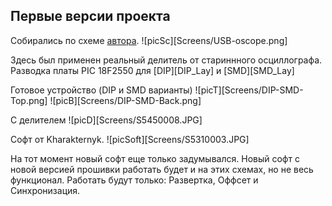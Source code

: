 ## Первые версии проекта

Собирались по схеме [автора][id_Stanson].
![picSc][Screens/USB-oscope.png]

Здесь был применен реальный делитель от стариннного осциллографа.
Разводка платы PIC 18F2550 для [DIP][DIP_Lay] и [SMD][SMD_Lay]

Готовое устройство (DIP и SMD варианты)
![picT][Screens/DIP-SMD-Top.png]
![picB][Screens/DIP-SMD-Back.png]

С делителем
![picD][Screens/S5450008.JPG]

Софт от Kharakternyk.
![picSoft][Screens/S5310003.JPG]

На тот момент новый софт еще только задумывался.
Новый софт с новой версией прошивки работать будет и на этих схемах, 
но не весь функционал. Работать будут только:
Развертка, Оффсет и Синхронизация.


[id_Stanson]:www.ya.ru